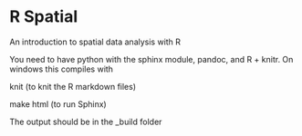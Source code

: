 # R Spatial

An introduction to spatial data analysis with R

You need to have python with the sphinx module, pandoc, and R + knitr. On windows this compiles with

knit  (to knit the R markdown files)

make html (to run Sphinx)

The output should be in the _build folder 
